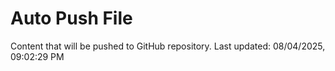 # Auto Push File

Content that will be pushed to GitHub repository.
Last updated: 08/04/2025, 09:02:29 PM